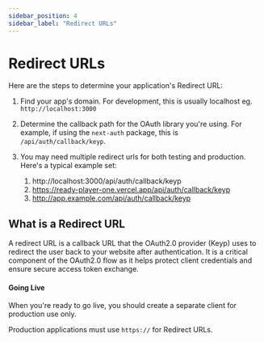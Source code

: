 ```yaml
---
sidebar_position: 4
sidebar_label: "Redirect URLs"
---
```


# Redirect URLs

Here are the steps to determine your application's Redirect URL:

1. Find your app's domain. For development, this is usually localhost eg. `http://localhost:3000`
2. Determine the callback path for the OAuth library you're using. For example,  if using the `next-auth` package, this is `/api/auth/callback/keyp`.
3. You may need multiple redirect urls for both testing and production. Here's a typical example set:

   1. http://localhost:3000/api/auth/callback/keyp
   2. https://ready-player-one.vercel.app/api/auth/callback/keyp
   3. http://app.example.com/api/auth/callback/keyp

## What is a Redirect URL

A redirect URL is a callback URL that the OAuth2.0 provider (Keyp) uses to redirect the user back to your website after authentication. It is a critical component of the OAuth2.0 flow as it helps protect client credentials and ensure secure access token exchange.

#### Going Live

When you're ready to go live, you should create a separate client for production use only.
  
Production applications must use `https://` for Redirect URLs.
